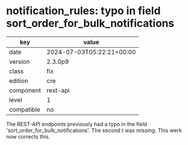 [//]: # (werk v2)
# notification_rules: typo in field sort_order_for_bulk_notifications

key        | value
---------- | ---
date       | 2024-07-03T05:22:21+00:00
version    | 2.3.0p9
class      | fix
edition    | cre
component  | rest-api
level      | 1
compatible | no

The REST-API endpoints previously had a typo in the field
'sort_order_for_bulk_notifications'. The second t was missing.
This werk now corrects this.
